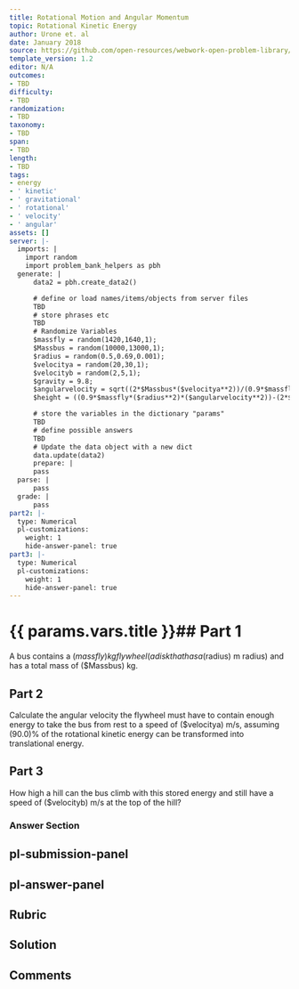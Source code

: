```yaml
---
title: Rotational Motion and Angular Momentum
topic: Rotational Kinetic Energy
author: Urone et. al
date: January 2018
source: https://github.com/open-resources/webwork-open-problem-library/tree/master/Contrib/BrockPhysics/College_Physics_Urone/10.Rotational_Motion_and_Angular_Momentum/10-04.Rotational_Kinetic_Energy/NU_U17_10_04_007.pg
template_version: 1.2
editor: N/A
outcomes:
- TBD
difficulty:
- TBD
randomization:
- TBD
taxonomy:
- TBD
span:
- TBD
length:
- TBD
tags:
- energy
- ' kinetic'
- ' gravitational'
- ' rotational'
- ' velocity'
- ' angular'
assets: []
server: |-
  imports: |
    import random
    import problem_bank_helpers as pbh
  generate: |
      data2 = pbh.create_data2()

      # define or load names/items/objects from server files
      TBD
      # store phrases etc
      TBD
      # Randomize Variables
      $massfly = random(1420,1640,1);
      $Massbus = random(10000,13000,1);
      $radius = random(0.5,0.69,0.001);
      $velocitya = random(20,30,1);
      $velocityb = random(2,5,1);
      $gravity = 9.8;
      $angularvelocity = sqrt((2*$Massbus*($velocitya**2))/(0.9*$massfly*($radius**2)));
      $height = ((0.9*$massfly*($radius**2)*($angularvelocity**2))-(2*$Massbus*($velocityb**2)))/(4*$gravity*$Massbus);

      # store the variables in the dictionary "params"
      TBD
      # define possible answers
      TBD
      # Update the data object with a new dict
      data.update(data2)
      prepare: |
      pass
  parse: |
      pass
  grade: |
      pass
part2: |-
  type: Numerical
  pl-customizations:
    weight: 1
    hide-answer-panel: true
part3: |-
  type: Numerical
  pl-customizations:
    weight: 1
    hide-answer-panel: true
---
```


# {{ params.vars.title }}## Part 1 
A bus contains a ($massfly) kg flywheel (a disk that has a ($radius) m radius) and has a total mass of ($Massbus) kg. 
## Part 2 
Calculate the angular velocity the flywheel must have to contain enough energy to take the bus from rest to a speed of ($velocitya) m/s, assuming (90.0)% of the rotational kinetic energy can be transformed into translational energy. 
## Part 3 
How high a hill can the bus climb with this stored energy and still have a speed of ($velocityb) m/s at the top of the hill? 


### Answer Section 


## pl-submission-panel 


## pl-answer-panel 


## Rubric 


## Solution 


## Comments 


